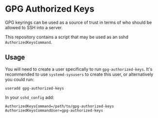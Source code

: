 # GPG Authorized Keys

GPG keyrings can be used as a source of trust in terms of who should be allowed
to SSH into a server.

This repository contains a script that may be used as an sshd
`AuthorizedKeysCommand`.

## Usage

You will need to create a user specifically to run `gpg-authorized-keys`.  It's
recommended to use `systemd-sysusers` to create this user, or alternatively you
could run:

```
useradd gpg-authorized-keys
```

In your `sshd_config` add:

```
AuthorizedKeysCommand=/path/to/gpg-authorized-keys
AuthorizedKeysCommandUser=gpg-authorized-keys
```

